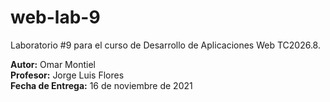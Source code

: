 # web-lab-9
Laboratorio #9 para el curso de Desarrollo de Aplicaciones Web TC2026.8.

**Autor:** Omar Montiel  
**Profesor:** Jorge Luis Flores  
**Fecha de Entrega:** 16 de noviembre de 2021
